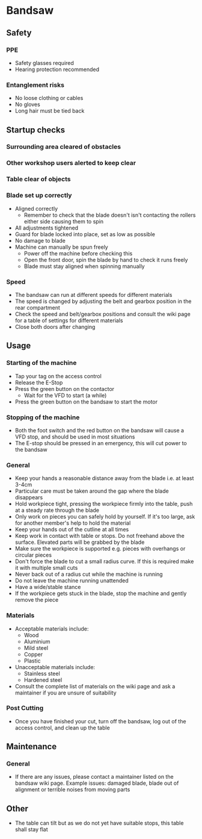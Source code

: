 # Bandsaw

## Safety

### PPE

* Safety glasses required
* Hearing protection recommended

### Entanglement risks

* No loose clothing or cables
* No gloves
* Long hair must be tied back

## Startup checks

### Surrounding area cleared of obstacles

### Other workshop users alerted to keep clear

### Table clear of objects

### Blade set up correctly

* Aligned correctly
  * Remember to check that the blade doesn't isn't contacting the rollers either side causing them to spin
* All adjustments tightened
* Guard for blade locked into place, set as low as possible
* No damage to blade
* Machine can manually be spun freely
  * Power off the machine before checking this
  * Open the front door, spin the blade by hand to check it runs freely
  * Blade must stay aligned when spinning manually

### Speed

* The bandsaw can run at different speeds for different materials
* The speed is changed by adjusting the belt and gearbox position in the rear compartment
* Check the speed and belt/gearbox positions and consult the wiki page for a table of settings for different materials
* Close both doors after changing

## Usage

### Starting of the machine

* Tap your tag on the access control
* Release the E-Stop
* Press the green button on the contactor
  * Wait for the VFD to start (a while)
* Press the green button on the bandsaw to start the motor

### Stopping of the machine

* Both the foot switch and the red button on the bandsaw will cause a VFD stop, and should be used in most situations
* The E-stop should be pressed in an emergency, this will cut power to the bandsaw

### General

* Keep your hands a reasonable distance away from the blade i.e. at least 3-4cm
* Particular care must be taken around the gap where the blade disappears
* Hold workpiece tight, pressing the workpiece firmly into the table, push at a steady rate through the blade
* Only work on pieces you can safely hold by yourself. If it's too large, ask for another member's help to hold the material
* Keep your hands out of the cutline at all times
* Keep work in contact with table or stops. Do not freehand above the surface. Elevated parts will be grabbed by the blade
* Make sure the workpiece is supported e.g. pieces with overhangs or circular pieces
* Don't force the blade to cut a small radius curve. If this is required make it with multiple small cuts
* Never back out of a radius cut while the machine is running
* Do not leave the machine running unattended
* Have a wide/stable stance
* If the workpiece gets stuck in the blade, stop the machine and gently remove the piece

### Materials

* Acceptable materials include:
  * Wood
  * Aluminium
  * Mild steel
  * Copper
  * Plastic
* Unacceptable materials include:
  * Stainless steel
  * Hardened steel
* Consult the complete list of materials on the wiki page and ask a maintainer if you are unsure of suitability

### Post Cutting

* Once you have finished your cut, turn off the bandsaw, log out of the access control, and clean up the table

## Maintenance

### General

* If there are any issues, please contact a maintainer listed on the bandsaw wiki page. Example issues: damaged blade, blade out of alignment or terrible noises from moving parts

## Other

* The table can tilt but as we do not yet have suitable stops, this table shall stay flat
